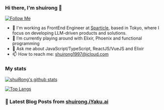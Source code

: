 ### Hi there, I'm shuirong 👋  
[![Follow Me](https://img.shields.io/github/followers/shuirong?label=Follow&style=social)](https://github.com/shuirong)

- 🏢 I'm working as FrontEnd Engineer at [Sparticle](https://www.sparticle.com/), based in Tokyo, where I focus on developing LLM-driven products and solutions.
- 🌱 I’m currently playing around with Elixir, Phoenix and functional programming
- 💬 Ask me about JavaScript/TypeScript, ReactJS/VueJS and Elixir
- 📫 How to reach me: shuirong1997@icloud.com

### My stats
[![shuiRong's github stats](https://github-readme-stats-six-mocha.vercel.app/api?username=shuiRong&count_private=true&show_icons=true&title_color=00adb5&text_color=3d84a8&icon_color=00adb5)](https://github.com/shuirong/github-readme-stats)

[![Top Langs](https://github-readme-stats-six-mocha.vercel.app/api/top-langs/?username=shuirong&layout=compact&title_color=00adb5)](https://github.com/shuirong/github-readme-stats)

### 📩 Latest Blog Posts from [shuirong.iYaku.ai](https://shuirong.iYaku.ai/)
<!-- BLOG-POST-LIST:START -->
<!-- BLOG-POST-LIST:END -->